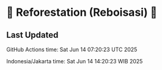 
# 🌳 Reforestation (Reboisasi) 🌲

## Last Updated

GitHub Actions time: Sat Jun 14 07:20:23 UTC 2025

Indonesia/Jakarta time: Sat Jun 14 14:20:23 WIB 2025
